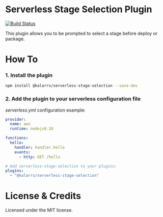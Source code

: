 Serverless Stage Selection Plugin
====================================

[![Build Status](https://travis-ci.org/kalarrs/serverless-stage-selection.svg)](https://travis-ci.org/kalarrs/serverless-stage-selection)

This plugin allows you to be prompted to select a stage before deploy or package.


# How To

### 1. Install the plugin

```sh
npm install @kalarrs/serverless-stage-selection --save-dev
```

### 2. Add the plugin to your serverless configuration file

*serverless.yml* configuration example:

```yaml
provider:
  name: aws
  runtime: nodejs8.10

functions:
  hello:
    handler: handler.hello
    events:
      - http: GET /hello

# Add serverless-stage-selection to your plugins:
plugins:
  - "@kalarrs/serverless-stage-selection"
```

# License & Credits

Licensed under the MIT license.